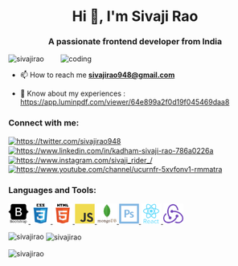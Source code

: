 <h1 align="center">Hi 👋, I'm Sivaji Rao</h1>
<h3 align="center">A passionate frontend developer from India</h3>
<img align="right" alt="coding" width="400" src="https://user-images.githubusercontent.com/69011963/137184767-79a13ec7-1bb3-4341-a6da-3a149c9c159a.gif">

<p align="left"> <img src="https://komarev.com/ghpvc/?username=sivajirao&label=Profile%20views&color=0e75b6&style=flat" alt="sivajirao" /> </p>

- 📫 How to reach me **sivajirao948@gmail.com**

- 📄 Know about my experiences : https://app.luminpdf.com/viewer/64e899a2f0d19f045469daa8

<h3 align="left">Connect with me:</h3>
<p align="left">
<a href="https://twitter.com/https://twitter.com/sivajirao948" target="blank"><img align="center" src="https://raw.githubusercontent.com/rahuldkjain/github-profile-readme-generator/master/src/images/icons/Social/twitter.svg" alt="https://twitter.com/sivajirao948" height="30" width="40" /></a>
<a href="https://linkedin.com/in/https://www.linkedin.com/in/kadham-sivaji-rao-786a0226a" target="blank"><img align="center" src="https://raw.githubusercontent.com/rahuldkjain/github-profile-readme-generator/master/src/images/icons/Social/linked-in-alt.svg" alt="https://www.linkedin.com/in/kadham-sivaji-rao-786a0226a" height="30" width="40" /></a>
<a href="https://instagram.com/https://www.instagram.com/sivaji_rider_/" target="blank"><img align="center" src="https://raw.githubusercontent.com/rahuldkjain/github-profile-readme-generator/master/src/images/icons/Social/instagram.svg" alt="https://www.instagram.com/sivaji_rider_/" height="30" width="40" /></a>
<a href="https://www.youtube.com/c/https://www.youtube.com/channel/ucurnfr-5xvfonv1-rmmatra" target="blank"><img align="center" src="https://raw.githubusercontent.com/rahuldkjain/github-profile-readme-generator/master/src/images/icons/Social/youtube.svg" alt="https://www.youtube.com/channel/ucurnfr-5xvfonv1-rmmatra" height="30" width="40" /></a>
</p>

<h3 align="left">Languages and Tools:</h3>
<p align="left"> <a href="https://getbootstrap.com" target="_blank" rel="noreferrer"> <img src="https://raw.githubusercontent.com/devicons/devicon/master/icons/bootstrap/bootstrap-plain-wordmark.svg" alt="bootstrap" width="40" height="40"/> </a> <a href="https://www.w3schools.com/css/" target="_blank" rel="noreferrer"> <img src="https://raw.githubusercontent.com/devicons/devicon/master/icons/css3/css3-original-wordmark.svg" alt="css3" width="40" height="40"/> </a> <a href="https://www.w3.org/html/" target="_blank" rel="noreferrer"> <img src="https://raw.githubusercontent.com/devicons/devicon/master/icons/html5/html5-original-wordmark.svg" alt="html5" width="40" height="40"/> </a> <a href="https://developer.mozilla.org/en-US/docs/Web/JavaScript" target="_blank" rel="noreferrer"> <img src="https://raw.githubusercontent.com/devicons/devicon/master/icons/javascript/javascript-original.svg" alt="javascript" width="40" height="40"/> </a> <a href="https://www.mongodb.com/" target="_blank" rel="noreferrer"> <img src="https://raw.githubusercontent.com/devicons/devicon/master/icons/mongodb/mongodb-original-wordmark.svg" alt="mongodb" width="40" height="40"/> </a> <a href="https://www.photoshop.com/en" target="_blank" rel="noreferrer"> <img src="https://raw.githubusercontent.com/devicons/devicon/master/icons/photoshop/photoshop-line.svg" alt="photoshop" width="40" height="40"/> </a> <a href="https://reactjs.org/" target="_blank" rel="noreferrer"> <img src="https://raw.githubusercontent.com/devicons/devicon/master/icons/react/react-original-wordmark.svg" alt="react" width="40" height="40"/> </a> <a href="https://redux.js.org" target="_blank" rel="noreferrer"> <img src="https://raw.githubusercontent.com/devicons/devicon/master/icons/redux/redux-original.svg" alt="redux" width="40" height="40"/> </a> </p>

<p><img align="left" src="https://github-readme-stats.vercel.app/api/top-langs?username=sivajirao&show_icons=true&locale=en&layout=compact" alt="sivajirao" /></p>

<p>&nbsp;<img align="center" src="https://github-readme-stats.vercel.app/api?username=sivajirao&show_icons=true&locale=en" alt="sivajirao" /></p>

<p><img align="center" src="https://github-readme-streak-stats.herokuapp.com/?user=sivajirao&" alt="sivajirao" /></p>
